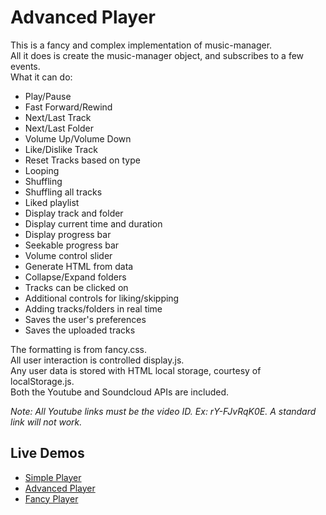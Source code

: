 # Advanced Player

This is a fancy and complex implementation of music-manager.  
All it does is create the music-manager object, and subscribes to a few events.  
What it can do:  
- Play/Pause
- Fast Forward/Rewind
- Next/Last Track
- Next/Last Folder
- Volume Up/Volume Down
- Like/Dislike Track
- Reset Tracks based on type
- Looping
- Shuffling
- Shuffling all tracks
- Liked playlist
- Display track and folder
- Display current time and duration
- Display progress bar
- Seekable progress bar
- Volume control slider
- Generate HTML from data
- Collapse/Expand folders
- Tracks can be clicked on
- Additional controls for liking/skipping
- Adding tracks/folders in real time
- Saves the user's preferences
- Saves the uploaded tracks

The formatting is from fancy.css.  
All user interaction is controlled display.js.  
Any user data is stored with HTML local storage, courtesy of localStorage.js.  
Both the Youtube and Soundcloud APIs are included.  

*Note: All Youtube links must be the video ID. Ex: rY-FJvRqK0E. A standard link will not work.*  

## Live Demos
* [Simple Player](https://coolspykee.github.io/music-manager/simple_player/index.html)
* [Advanced Player](https://coolspykee.github.io/music-manager/advanced_player/index.html)
* [Fancy Player](https://coolspykee.github.io/music-manager/fancy_player/index.html)
